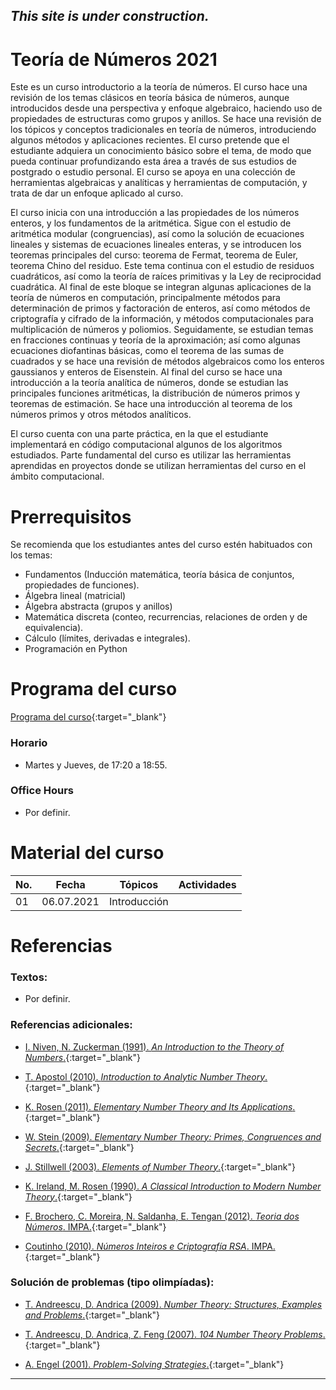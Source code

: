 ## *This site is under construction.*

# Teoría de Números 2021

Este es un curso introductorio a la teoría de números. El curso hace una revisión de los temas clásicos en teoría básica de números, aunque introducidos desde una perspectiva y  enfoque algebraico, haciendo uso de propiedades de estructuras como grupos y anillos. Se hace una revisión de los tópicos y conceptos tradicionales en teoría de números, introduciendo algunos métodos y aplicaciones recientes. El curso pretende que el estudiante adquiera un conocimiento básico sobre el tema, de modo que pueda continuar profundizando esta área a través de sus estudios de postgrado o estudio personal. El curso se apoya en una colección de herramientas algebraicas y analíticas y herramientas de computación, y trata de dar un enfoque aplicado al curso.

El curso inicia con una introducción a las propiedades de los números enteros, y los fundamentos de la aritmética. Sigue con el estudio de aritmética modular (congruencias), así como la solución de ecuaciones lineales y sistemas de ecuaciones lineales enteras, y se introducen los teoremas principales del curso: teorema de Fermat, teorema de Euler, teorema Chino del residuo. Este tema continua con el estudio de residuos cuadráticos, así como la teoría de raíces primitivas y la Ley de reciprocidad cuadrática. Al final de este bloque se integran algunas aplicaciones de la teoría de números en computación, principalmente métodos para determinación de primos y factoración de enteros, así como métodos de criptografía y cifrado de la información, y métodos computacionales para multiplicación de números y poliomios. Seguidamente, se estudian temas en fracciones continuas y teoría de la aproximación; así como algunas ecuaciones diofantinas básicas, como el teorema de las sumas de cuadrados y se hace una revisión de métodos algebraicos como los enteros gaussianos y enteros de Eisenstein. Al final del curso se hace una introducción a la teoría analítica de números, donde se estudian las principales funciones aritméticas, la distribución de números primos y teoremas de estimación. Se hace una introducción al teorema de los números primos y otros métodos analíticos.
    
El curso cuenta con una parte práctica, en la que el estudiante implementará en código computacional algunos de los algoritmos estudiados. Parte fundamental del curso es utilizar las herramientas aprendidas en proyectos donde se utilizan herramientas del curso en el ámbito computacional.


# Prerrequisitos

Se recomienda que los estudiantes antes del curso estén habituados con los temas:
* Fundamentos (Inducción matemática, teoría básica de conjuntos, propiedades de funciones).
* Álgebra lineal (matricial)
* Álgebra abstracta (grupos y anillos)
* Matemática discreta (conteo, recurrencias, relaciones de orden y de equivalencia).
* Cálculo (límites, derivadas e integrales).
* Programación en Python


# Programa del curso
<div id='id-programa'/>

[Programa del curso](programa/Programa-tn2021.pdf){:target="_blank"}

### Horario
<div id='id-horario'/>

* Martes y Jueves, de 17:20 a 18:55.

### Office Hours
<div id='id-office'/>

* Por definir.


# Material del curso
<div id='id-material'/>

  **No.**  | **Fecha**    | **Tópicos**                                                                    | **Actividades**
  -------- | ------------ | ------------------------------------------------------------------------------ |  -------------------------------------
  01       | 06.07.2021   | Introducción                                                                   | 
  

# Referencias
<div id='id-ref'/>

### Textos:

* Por definir.

### Referencias adicionales:

* [I. Niven, N. Zuckerman (1991). *An Introduction to the Theory of Numbers*.](http://library.lol/main/283DAE3A05E051CBC0177ECACAB1C875){:target="_blank"}

* [T. Apostol (2010). *Introduction to Analytic Number Theory*.](http://library.lol/main/B1D5FE65979AB622AA235F7539439EEB){:target="_blank"}

* [K. Rosen (2011). *Elementary Number Theory and Its Applications*.](http://library.lol/main/4F17982CE43B7BB0AE7543C1946A22DD){:target="_blank"}

* [W. Stein (2009). *Elementary Number Theory: Primes, Congruences and Secrets*.](http://library.lol/main/2ED90C02E93FFBA7BE648FBC0C72BD11){:target="_blank"}

* [J. Stillwell (2003). *Elements of Number Theory*.](http://library.lol/main/8D97DC6854CF341E9A2F945731DF985F){:target="_blank"}
 
* [K. Ireland, M. Rosen (1990). *A Classical Introduction to Modern Number Theory*.](http://library.lol/main/46587E85B377B9D01D2BDA4FDA9FCA4D){:target="_blank"}

* [F. Brochero, C. Moreira, N. Saldanha, E. Tengan (2012). *Teoria dos Números*. IMPA.](){:target="_blank"}

* [Coutinho (2010). *Números Inteiros e Criptografía RSA*. IMPA.](){:target="_blank"}

### Solución de problemas (tipo olimpíadas):

* [T. Andreescu, D. Andrica (2009). *Number Theory: Structures, Examples and Problems*.](http://library.lol/main/6C6479B9A92D0FF27F7C9B69487EEF60){:target="_blank"}

* [T. Andreescu, D. Andrica, Z. Feng (2007). *104 Number Theory Problems*.](http://library.lol/main/C7E726B5AD1839E2779E72AF80BD4D67){:target="_blank"}

* [A. Engel (2001). *Problem-Solving Strategies*.](http://library.lol/main/E8D5738D9D309A7E130BEF688ED92A3F){:target="_blank"}

---
